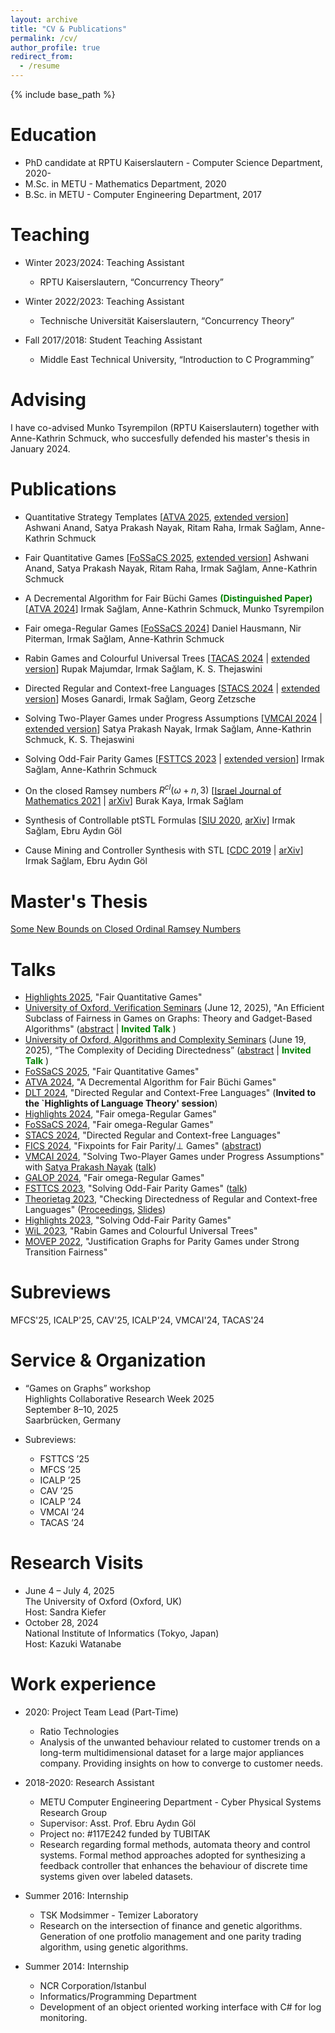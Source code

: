 ```yaml
---
layout: archive
title: "CV & Publications"
permalink: /cv/
author_profile: true
redirect_from:
  - /resume
---
```


{% include base_path %}

Education
======
* PhD candidate at RPTU Kaiserslautern - Computer Science Department, 2020-
* M.Sc. in METU - Mathematics Department, 2020
* B.Sc. in METU - Computer Engineering Department, 2017

Teaching
======
* Winter 2023/2024: Teaching Assistant
  * RPTU Kaiserslautern, “Concurrency Theory”
    
* Winter 2022/2023: Teaching Assistant
  * Technische Universität Kaiserslautern, “Concurrency Theory”
    
* Fall 2017/2018: Student Teaching Assistant
  * Middle East Technical University, “Introduction to C Programming”

Advising
======
I have co-advised Munko Tsyrempilon (RPTU Kaiserslautern) together with Anne-Kathrin Schmuck, who succesfully defended his master's thesis in January 2024. 

Publications
======
* Quantitative Strategy Templates [[ATVA 2025](https://conf.researchr.org/info/atva-2025/accepted-papers), [extended version](https://arxiv.org/abs/2504.16528)] Ashwani Anand, Satya Prakash Nayak, Ritam Raha, Irmak Sağlam, Anne-Kathrin Schmuck

* Fair Quantitative Games [[FoSSaCS 2025](https://link.springer.com/chapter/10.1007/978-3-031-90897-2_16), [extended version](https://arxiv.org/abs/2501.17255)] Ashwani Anand, Satya Prakash Nayak, Ritam Raha, Irmak Sağlam, Anne-Kathrin Schmuck

* A Decremental Algorithm for Fair Büchi Games <span style="color:green"> **(Distinguished Paper)** </span> [[ATVA 2024](https://www.springerprofessional.de/en/a-decremental-algorithm-for-fair-buechi-games/50591690)] Irmak Sağlam, Anne-Kathrin Schmuck, Munko Tsyrempilon

* Fair omega-Regular Games [[FoSSaCS 2024](https://link.springer.com/chapter/10.1007/978-3-031-57228-9_2)]
Daniel Hausmann, Nir Piterman, Irmak Sağlam, Anne-Kathrin Schmuck

* Rabin Games and Colourful Universal Trees [[TACAS 2024](https://link.springer.com/chapter/10.1007/978-3-031-57256-2_11) | [extended version](https://arxiv.org/abs/2401.07548)]
  Rupak Majumdar, Irmak Sağlam, K. S. Thejaswini

* Directed Regular and Context-free Languages [[STACS 2024](https://drops.dagstuhl.de/entities/document/10.4230/LIPIcs.STACS.2024.36) | [extended version](https://arxiv.org/abs/2401.07106)]
  Moses Ganardi, Irmak Sağlam, Georg Zetzsche
  
* Solving Two-Player Games under Progress Assumptions [[VMCAI 2024](https://link.springer.com/chapter/10.1007/978-3-031-50524-9_10) | [extended version](https://arxiv.org/abs/2310.12767)]
Satya Prakash Nayak, Irmak Sağlam, Anne-Kathrin Schmuck, K. S. Thejaswini

* Solving Odd-Fair Parity Games [[FSTTCS 2023](https://doi.org/10.4230/LIPIcs.FSTTCS.2023.34) | [extended version](https://arxiv.org/abs/2307.13396)]
   Irmak Sağlam, Anne-Kathrin Schmuck

* On the closed Ramsey numbers $R^{cl}(\omega+n, 3)$
   [[Israel Journal of Mathematics 2021](https://link.springer.com/article/10.1007/s11856-021-2239-5) | [arXiv](https://arxiv.org/abs/2005.09519)]
     Burak Kaya, Irmak Sağlam

* Synthesis of Controllable ptSTL Formulas
 [[SIU 2020](https://ieeexplore.ieee.org/document/9302190), [arXiv](https://arxiv.org/abs/2003.09918)]
  Irmak Sağlam, Ebru Aydın Göl

* Cause Mining and Controller Synthesis with STL
 [[CDC 2019](https://www.semanticscholar.org/paper/Cause-Mining-and-Controller-Synthesis-with-STL-Saglam-Gol/5d24446a3e7196ffaf6f694b2bec4f85de30ed2f) | [arXiv](https://arxiv.org/abs/1904.03649)]
  Irmak Sağlam, Ebru Aydın Göl


Master's Thesis
======

[Some New Bounds on Closed Ordinal Ramsey Numbers](https://open.metu.edu.tr/handle/11511/89646)

Talks
======
* [Highlights 2025](https://highlights-conference.org/2025), "Fair Quantitative Games"
* [University of Oxford, Verification Seminars](https://www.cs.ox.ac.uk/seminars/verification/) (June 12, 2025), "An Efficient Subclass of Fairness in Games on Graphs: Theory and Gadget-Based Algorithms" ([abstract](https://www.cs.ox.ac.uk/seminars/2763.html) | <span style="color:green">  **Invited Talk** </span>) 
* [University of Oxford, Algorithms and Complexity Seminars](https://www.cs.ox.ac.uk/seminars/Algorithms/) (June 19, 2025), “The Complexity of Deciding Directedness” ([abstract](https://www.cs.ox.ac.uk/seminars/2752.html) | <span style="color:green">  **Invited Talk** </span>)  
* [FoSSaCS 2025](https://etaps.org/2025/conferences/fossacs/), "Fair Quantitative Games"
* [ATVA 2024](https://atva-conference.org/2024/call-for-papers/accepted-papers/), "A Decremental Algorithm for Fair Büchi Games"
* [DLT 2024](https://events.gwdg.de/event/576/program), "Directed Regular and Context-Free Languages" (**Invited to the `Highlights of Language Theory' session**)
* [Highlights 2024](https://highlights-conference.org/2024/hcrw), "Fair omega-Regular Games"
* [FoSSaCS 2024](https://etaps.org/2024/conferences/fossacs/), "Fair omega-Regular Games"
* [STACS 2024](https://stacs2024.limos.fr/), "Directed Regular and Context-free Languages"
* [FICS 2024](https://www.irif.fr/users/saurin/fics2024/index.html), "Fixpoints for Fair Parity/$\bot$ Games" ([abstract](https://www.irif.fr/_media/users/saurin/fics2024/pre-proceedings/fics-2024-hausmann-etal.pdf))
* [VMCAI 2024](https://popl24.sigplan.org/home/VMCAI-2024), "Solving Two-Player Games under Progress Assumptions" with [Satya Prakash Nayak](https://satya2009rta.github.io/) ([talk](https://www.youtube.com/watch?v=8IsByoKNKYc&ab_channel=ACMSIGPLAN))
* [GALOP 2024](https://popl24.sigplan.org/home/galop-2024#program), "Fair omega-Regular Games"
* [FSTTCS 2023](https://www.fsttcs.org.in/2023/), "Solving Odd-Fair Parity Games" ([talk](https://youtu.be/JdH2_ya2mmQ?t=4428))
* [Theorietag 2023](https://theorietag2023.mpi-sws.org/), "Checking Directedness of Regular and Context-free Languages" ([Proceedings](https://theorietag2023.mpi-sws.org/theorietag2023-proceedings.pdf), [Slides](https://theorietag2023.mpi-sws.org/pages/schedule/#:~:text=Languages%20Abstract%20(PDF)-,Slides%20(Keynote),-12.40%2D14.00%20Lunch))
* [Highlights 2023](https://highlights-conference.org/2023/), "Solving Odd-Fair Parity Games"
* [WiL 2023](https://sites.google.com/view/wil2023/home), "Rabin Games and Colourful Universal Trees"
* [MOVEP 2022](https://movep2022.cs.aau.dk/student.html), "Justification Graphs for Parity Games under Strong Transition Fairness"

Subreviews
======
MFCS'25, ICALP'25, CAV'25, ICALP'24,  VMCAI'24, TACAS'24

Service & Organization
======
* “Games on Graphs” workshop<br>
  Highlights Collaborative Research Week 2025<br>
  September 8–10, 2025<br>
  Saarbrücken, Germany

* Subreviews:<br>
  - FSTTCS ’25<br>
  - MFCS ’25<br>
  - ICALP ’25<br>
  - CAV ’25<br>
  - ICALP ’24<br>
  - VMCAI ’24<br>
  - TACAS ’24

Research Visits
======
* June 4 – July 4, 2025  
  The University of Oxford (Oxford, UK)  
  Host: Sandra Kiefer  
* October 28, 2024  
  National Institute of Informatics (Tokyo, Japan)  
  Host: Kazuki Watanabe

Work experience
=====

* 2020: Project Team Lead (Part-Time)
  * Ratio Technologies
  * Analysis of the unwanted behaviour related to customer trends on a long-term multidimensional dataset for a large major appliances company. Providing insights on how to converge to customer needs.

* 2018-2020: Research Assistant
  * METU Computer Engineering Department - Cyber Physical Systems Research Group
  * Supervisor: Asst. Prof. Ebru Aydın Göl
  * Project no: #117E242 funded by TUBITAK
  * Research regarding formal methods, automata theory and control systems. Formal method approaches adopted for synthesizing a feedback controller that enhances the behaviour of discrete time systems given over labeled datasets.

* Summer 2016: Internship
  * TSK Modsimmer - Temizer Laboratory
  * Research on the intersection of finance and genetic algorithms. Generation of one protfolio management and one parity trading algorithm, using genetic algorithms. 

* Summer 2014: Internship
  * NCR Corporation/Istanbul
  * Informatics/Programming Department
  * Development of an object oriented working interface with C# for log monitoring.



